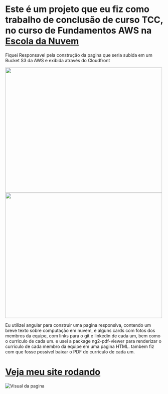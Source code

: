 # Este é um projeto que eu fiz como trabalho de conclusão de curso TCC, no curso de Fundamentos AWS na <a href="https://escoladanuvem.org/"> Escola da Nuvem </a>
Fiquei Responsavel pela construção da pagina que seria subida em um Bucket S3 da AWS e exibida através do Cloudfront
<div><img src="https://i.imgur.com/IToCMT0.jpg" data-canonical-src="https://i.imgur.com/IToCMT0.jpg" width="500" height="400" /> <img src="https://i.imgur.com/t0bPzkN.jpg" data-canonical-src="https://i.imgur.com/t0bPzkN.jpg" width="500" height="400" /></div>



Eu utilizei angular para construir uma pagina responsiva, contendo um breve texto sobre computação em nuvem, e alguns cards com fotos dos membros da equipe, com links para o git e linkedin de cada um, bem como o curriculo de cada um.
e usei a package ng2-pdf-viewer para renderizar o curriculo de cada membro da equipe em uma pagina HTML. 
tambem fiz com que fosse possivel baixar o PDF do curriculo de cada um.
<h1><a href="https://d2fi97dss4ufom.cloudfront.net">Veja meu site rodando</a></h1>


![Visual da pagina](https://i.imgur.com/t0bPzkN.jpg)

